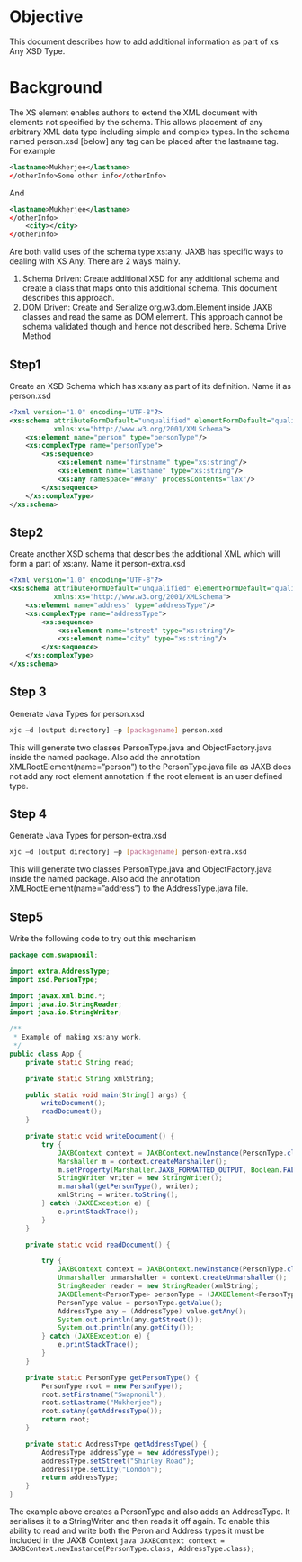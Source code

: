 # Objective
This document describes how to add additional information as part of xs Any XSD Type. 

# Background
The XS <any> element enables authors to extend the XML document with elements not specified by the schema. This allows placement of any arbitrary XML data type including simple and complex types. In the schema named person.xsd [below] any tag can be placed after the lastname tag. For example
```xml
<lastname>Mukherjee</lastname>
</otherInfo>Some other info</otherInfo>
```
And
```xml
<lastname>Mukherjee</lastname>
</otherInfo>
	<city></city>
</otherInfo>
```
Are both valid uses of the schema type xs:any.
JAXB has specific ways to dealing with XS Any. There are 2 ways mainly.
1.	Schema Driven: Create additional XSD for any additional schema and create a class that maps onto this additional schema. This document describes this approach.
2.	DOM Driven: Create and Serialize org.w3.dom.Element inside JAXB classes and read the same as DOM element. This approach cannot be schema validated though and hence not described here.
Schema Drive Method
## Step1
Create an XSD Schema which has xs:any as part of its definition. Name it as person.xsd
```xsd
<?xml version="1.0" encoding="UTF-8"?>
<xs:schema attributeFormDefault="unqualified" elementFormDefault="qualified"
           xmlns:xs="http://www.w3.org/2001/XMLSchema">
    <xs:element name="person" type="personType"/>
    <xs:complexType name="personType">
        <xs:sequence>
            <xs:element name="firstname" type="xs:string"/>
            <xs:element name="lastname" type="xs:string"/>
            <xs:any namespace="##any" processContents="lax"/>
        </xs:sequence>
    </xs:complexType>
</xs:schema>
````
## Step2
Create another XSD schema that describes the additional XML which will form a part of xs:any. Name it person-extra.xsd
```xsd
<?xml version="1.0" encoding="UTF-8"?>
<xs:schema attributeFormDefault="unqualified" elementFormDefault="qualified"
           xmlns:xs="http://www.w3.org/2001/XMLSchema">
    <xs:element name="address" type="addressType"/>
    <xs:complexType name="addressType">
        <xs:sequence>
            <xs:element name="street" type="xs:string"/>
            <xs:element name="city" type="xs:string"/>
        </xs:sequence>
    </xs:complexType>
</xs:schema>
```
## Step 3
Generate Java Types for person.xsd
```bash
xjc –d [output directory] –p [packagename] person.xsd
```
This will generate two classes PersonType.java and ObjectFactory.java inside the named package.
Also add the annotation XMLRootElement(name=”person”) to the PersonType.java file as JAXB does not add any root element annotation if the root element is an user defined type.
## Step 4
Generate Java Types for person-extra.xsd
```bash
xjc –d [output directory] –p [packagename] person-extra.xsd
```

This will generate two classes PersonType.java and ObjectFactory.java inside the named package.
Also add the annotation XMLRootElement(name=”address”) to the AddressType.java file.
## Step5 
Write the following code to try out this mechanism
```java
package com.swapnonil;

import extra.AddressType;
import xsd.PersonType;

import javax.xml.bind.*;
import java.io.StringReader;
import java.io.StringWriter;

/**
 * Example of making xs:any work.
 */
public class App {
    private static String read;

    private static String xmlString;

    public static void main(String[] args) {
        writeDocument();
        readDocument();
    }

    private static void writeDocument() {
        try {
            JAXBContext context = JAXBContext.newInstance(PersonType.class, AddressType.class);
            Marshaller m = context.createMarshaller();
            m.setProperty(Marshaller.JAXB_FORMATTED_OUTPUT, Boolean.FALSE);
            StringWriter writer = new StringWriter();
            m.marshal(getPersonType(), writer);
            xmlString = writer.toString();
        } catch (JAXBException e) {
            e.printStackTrace();
        }
    }

    private static void readDocument() {

        try {
            JAXBContext context = JAXBContext.newInstance(PersonType.class, AddressType.class);
            Unmarshaller unmarshaller = context.createUnmarshaller();
            StringReader reader = new StringReader(xmlString);
            JAXBElement<PersonType> personType = (JAXBElement<PersonType>) unmarshaller.unmarshal(reader);
            PersonType value = personType.getValue();
            AddressType any = (AddressType) value.getAny();
            System.out.println(any.getStreet());
            System.out.println(any.getCity());
        } catch (JAXBException e) {
            e.printStackTrace();
        }
    }

    private static PersonType getPersonType() {
        PersonType root = new PersonType();
        root.setFirstname("Swapnonil");
        root.setLastname("Mukherjee");
        root.setAny(getAddressType());
        return root;
    }

    private static AddressType getAddressType() {
        AddressType addressType = new AddressType();
        addressType.setStreet("Shirley Road");
        addressType.setCity("London");
        return addressType;
    }
}
```
The example above creates a PersonType and also adds an AddressType. It serialises it to a StringWriter and then reads it off again. To enable this ability to read and write both the Peron and Address types it must be included in the JAXB Context ```java JAXBContext context = JAXBContext.newInstance(PersonType.class, AddressType.class);```

